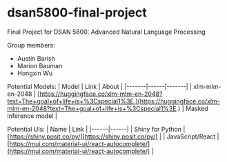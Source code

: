# dsan5800-final-project
Final Project for DSAN 5800: Advanced Natural Language Processing

Group members:
* Austin Barish
* Marion Bauman
* Hongxin Wu

Potential Models:
| Model | Link | About |
|-------|------|-------|
| xlm-mlm-en-2048 | [https://huggingface.co/xlm-mlm-en-2048?text=The+goal+of+life+is+%3Cspecial1%3E.](https://huggingface.co/xlm-mlm-en-2048?text=The+goal+of+life+is+%3Cspecial1%3E.) | Masked inference model |



Potential UIs:
| Name | Link |
|------|------|
| Shiny for Python | [https://shiny.posit.co/py/](https://shiny.posit.co/py/) |
| JavaScript/React | [https://mui.com/material-ui/react-autocomplete/](https://mui.com/material-ui/react-autocomplete/) |
